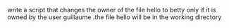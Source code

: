 write a script that changes the owner of the file hello to betty only if it is owned by the user guillaume
.the file hello will be in the working directory
